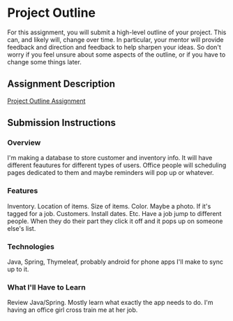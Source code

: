 # Project Outline
For this assignment, you will submit a high-level outline of your project. This can, and likely will, change over time. In particular, your mentor will provide feedback and direction and feedback to help sharpen your ideas. So don't worry if you feel unsure about some aspects of the outline, or if you have to change some things later.

## Assignment Description
[Project Outline Assignment](https://education.launchcode.org/liftoff/assignments/project-outline/)

## Submission Instructions

### Overview
I'm making a database to store customer and inventory info.  It will have different feautures for different types of users.  Office people will scheduling pages dedicated to them and maybe reminders will pop up or whatever.
### Features
Inventory.  Location of items.  Size of items.  Color.  Maybe a photo.  If it's tagged for a job.
Customers.  Install dates.  Etc.
Have a job jump to different people.  When they do their part they click it off and it pops up on someone else's list.
### Technologies
Java, Spring, Thymeleaf, probably android for phone apps I'll make to sync up to it.

### What I'll Have to Learn
Review Java/Spring.  Mostly learn what exactly the app needs to do.  I'm having an office girl cross train me at her job.
